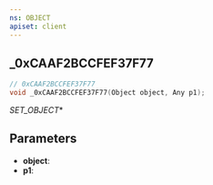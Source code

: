 ```yaml
---
ns: OBJECT
apiset: client
---
```

## _0xCAAF2BCCFEF37F77

```c
// 0xCAAF2BCCFEF37F77
void _0xCAAF2BCCFEF37F77(Object object, Any p1);
```

_SET_OBJECT_*

## Parameters
* **object**:
* **p1**: